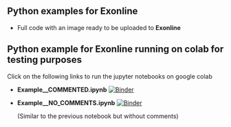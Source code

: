 ## Python examples for **Exonline**

* Full code with an image ready to be uploaded to **Exonline**

## Python example for **Exonline** running on colab for testing purposes

Click on the following links to run the jupyter notebooks on google colab 

* **Example__COMMENTED.ipynb** [![Binder](https://colab.research.google.com/assets/colab-badge.svg)](https://colab.research.google.com/github/joaochenriques/OpenEDX/blob/main/Example_running_in_colab/Example__COMMENTED.ipynb)

* **Example__NO_COMMENTS.ipynb** [![Binder](https://colab.research.google.com/assets/colab-badge.svg)](https://colab.research.google.com/github/joaochenriques/OpenEDX/blob/main/Example_running_in_colab/Example__NO_COMMENTS.ipynb) 
  
    (Similar to the previous notebook but without comments)
